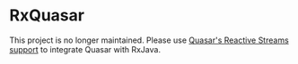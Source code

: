 # RxQuasar

This project is no longer maintained. Please use [Quasar's Reactive Streams support](http://blog.paralleluniverse.co/2015/06/25/reactive-streams/) to integrate Quasar with RxJava.

